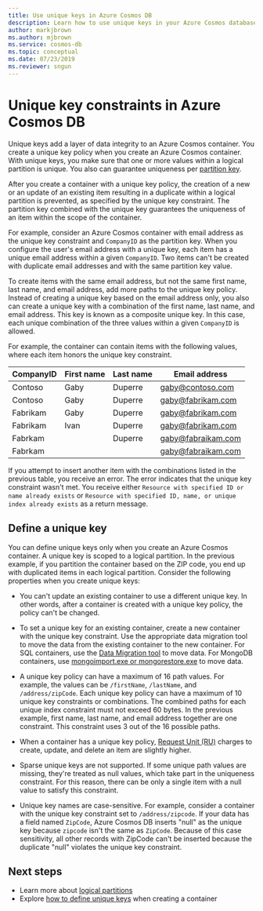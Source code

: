 ```yaml
---
title: Use unique keys in Azure Cosmos DB
description: Learn how to use unique keys in your Azure Cosmos database
author: markjbrown
ms.author: mjbrown
ms.service: cosmos-db
ms.topic: conceptual
ms.date: 07/23/2019
ms.reviewer: sngun
---
```


# Unique key constraints in Azure Cosmos DB

Unique keys add a layer of data integrity to an Azure Cosmos container. You create a unique key policy when you create an Azure Cosmos container. With unique keys, you make sure that one or more values within a logical partition is unique. You also can guarantee uniqueness per [partition key](partition-data.md). 

After you create a container with a unique key policy, the creation of a new or an update of an existing item resulting in a duplicate within a logical partition is prevented, as specified by the unique key constraint. The partition key combined with the unique key guarantees the uniqueness of an item within the scope of the container.

For example, consider an Azure Cosmos container with email address as the unique key constraint and `CompanyID` as the partition key. When you configure the user's email address with a unique key, each item has a unique email address within a given `CompanyID`. Two items can't be created with duplicate email addresses and with the same partition key value. 

To create items with the same email address, but not the same first name, last name, and email address, add more paths to the unique key policy. Instead of creating a unique key based on the email address only, you also can create a unique key with a combination of the first name, last name, and email address. This key is known as a composite unique key. In this case, each unique combination of the three values within a given `CompanyID` is allowed. 

For example, the container can contain items with the following values, where each item honors the unique key constraint.

|CompanyID|First name|Last name|Email address|
|---|---|---|---|
|Contoso|Gaby|Duperre|gaby@contoso.com |
|Contoso|Gaby|Duperre|gaby@fabrikam.com|
|Fabrikam|Gaby|Duperre|gaby@fabrikam.com|
|Fabrikam|Ivan|Duperre|gaby@fabrikam.com|
|Fabrkam|   |Duperre|gaby@fabraikam.com|
|Fabrkam|   |   |gaby@fabraikam.com|

If you attempt to insert another item with the combinations listed in the previous table, you receive an error. The error indicates that the unique key constraint wasn't met. You receive either `Resource with specified ID or name already exists` or `Resource with specified ID, name, or unique index already exists` as a return message. 

## Define a unique key

You can define unique keys only when you create an Azure Cosmos container. A unique key is scoped to a logical partition. In the previous example, if you partition the container based on the ZIP code, you end up with duplicated items in each logical partition. Consider the following properties when you create unique keys:

* You can't update an existing container to use a different unique key. In other words, after a container is created with a unique key policy, the policy can't be changed.

* To set a unique key for an existing container, create a new container with the unique key constraint. Use the appropriate data migration tool to move the data from the existing container to the new container. For SQL containers, use the [Data Migration tool](import-data.md) to move data. For MongoDB containers, use [mongoimport.exe or mongorestore.exe](mongodb-migrate.md) to move data.

* A unique key policy can have a maximum of 16 path values. For example, the values can be `/firstName`, `/lastName`, and `/address/zipCode`. Each unique key policy can have a maximum of 10 unique key constraints or combinations. The combined paths for each unique index constraint must not exceed 60 bytes. In the previous example, first name, last name, and email address together are one constraint. This constraint uses 3 out of the 16 possible paths.

* When a container has a unique key policy, [Request Unit (RU)](request-units.md) charges to create, update, and delete an item are slightly higher.

* Sparse unique keys are not supported. If some unique path values are missing, they're treated as null values, which take part in the uniqueness constraint. For this reason, there can be only a single item with a null value to satisfy this constraint.

* Unique key names are case-sensitive. For example, consider a container with the unique key constraint set to `/address/zipcode`. If your data has a field named `ZipCode`, Azure Cosmos DB inserts "null" as the unique key because `zipcode` isn't the same as `ZipCode`. Because of this case sensitivity, all other records with ZipCode can't be inserted because the duplicate "null" violates the unique key constraint.

## Next steps

* Learn more about [logical partitions](partition-data.md)
* Explore [how to define unique keys](how-to-define-unique-keys.md) when creating a container

